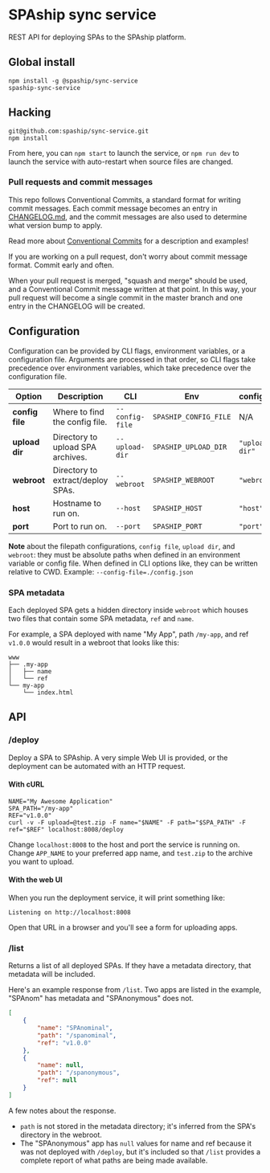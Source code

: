 # SPAship sync service

REST API for deploying SPAs to the SPAship platform.

## Global install

```
npm install -g @spaship/sync-service
spaship-sync-service
```

## Hacking

```
git@github.com:spaship/sync-service.git
npm install
```

From here, you can `npm start` to launch the service, or `npm run dev` to launch the service with auto-restart when source files are changed.

### Pull requests and commit messages

This repo follows Conventional Commits, a standard format for writing commit messages.  Each commit message becomes an entry in [CHANGELOG.md](./CHANGELOG.md), and the commit messages are also used to determine what version bump to apply.

Read more about [Conventional Commits](https://www.conventionalcommits.org) for a description and examples!

If you are working on a pull request, don't worry about commit message format.  Commit early and often.

When your pull request is merged, "squash and merge" should be used, and a Conventional Commit message written at that point.  In this way, your pull request will become a single commit in the master branch and one entry in the CHANGELOG will be created.

## Configuration

Configuration can be provided by CLI flags, environment variables, or a configuration file.  Arguments are processed in that order, so CLI flags take precedence over environment variables, which take precedence over the configuration file.

| Option | Description | CLI | Env | config.json | Default |
| --- | --- | --- |--- | ---  | --- |
| **config file** | Where to find the config file. | `--config-file` | `SPASHIP_CONFIG_FILE` | N/A | `stuff` |
| **upload dir** | Directory to upload SPA archives. | `--upload-dir` | `SPASHIP_UPLOAD_DIR` | `"upload-dir"`  | `/tmp/spaship_uploads` |
| **webroot** | Directory to extract/deploy SPAs. | `--webroot` | `SPASHIP_WEBROOT` | `"webroot"`  | `/var/www` |
| **host** | Hostname to run on. | `--host` | `SPASHIP_HOST` | `"host"`  | `localhost` |
| **port** | Port to run on. | `--port` | `SPASHIP_PORT` | `"port"`  | `8008` |

**Note** about the filepath configurations, `config file`, `upload dir`, and `webroot`: they must be absolute paths when defined in an environment variable or config file.  When defined in CLI options like, they can be written relative to CWD.  Example: `--config-file=./config.json`

### SPA metadata

Each deployed SPA gets a hidden directory inside `webroot` which houses two files that contain some SPA metadata, `ref` and `name`.

For example, a SPA deployed with name "My App", path `/my-app`, and ref `v1.0.0` would result in a webroot that looks like this:

```
www
├── .my-app
│   ├── name
│   └── ref
└── my-app
    └── index.html
```

## API

### /deploy

Deploy a SPA to SPAship.  A very simple Web UI is provided, or the deployment can be automated with an HTTP request.

#### With cURL

```
NAME="My Awesome Application"
SPA_PATH="/my-app"
REF="v1.0.0"
curl -v -F upload=@test.zip -F name="$NAME" -F path="$SPA_PATH" -F ref="$REF" localhost:8008/deploy
```

Change `localhost:8008` to the host and port the service is running on.  Change `APP_NAME` to your preferred app name, and `test.zip` to the archive you want to upload.

#### With the web UI

When you run the deployment service, it will print something like:

`Listening on http://localhost:8008`

Open that URL in a browser and you'll see a form for uploading apps.

### /list

Returns a list of all deployed SPAs.  If they have a metadata directory, that metadata will be included.

Here's an example response from `/list`.  Two apps are listed in the example, "SPAnom" has metadata and "SPAnonymous" does not.

```json
[
    {
        "name": "SPAnominal",
        "path": "/spanominal",
        "ref": "v1.0.0"
    },
    {
        "name": null,
        "path": "/spanonymous",
        "ref": null
    }
]
```

A few notes about the response.

 - `path` is not stored in the metadata directory; it's inferred from the SPA's directory in the webroot.
 - The "SPAnonymous" app has `null` values for name and ref because it was not deployed with `/deploy`, but it's included so that `/list` provides a complete report of what paths are being made available.


